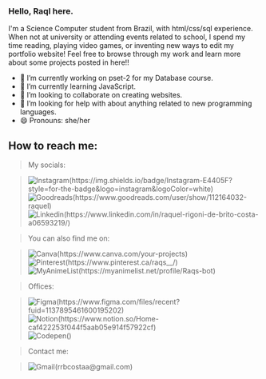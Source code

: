 ### Hello, Raql here.

I'm a Science Computer student from Brazil, with html/css/sql experience.
When not at university or attending events related to school, I spend my time reading, playing video games, or inventing new ways to edit my portfolio website!
Feel free to browse through my work and learn more about some projects posted in here!!

- 🔭 I’m currently working on pset-2 for my Database course.
- 🌱 I’m currently learning JavaScript.
- 👯 I’m looking to collaborate on creating websites.
- 🤔 I’m looking for help with about anything related to new programming languages.
- 😄 Pronouns: she/her

## How to reach me: 

> My socials:

>![Instagram(https://img.shields.io/badge/Instagram-E4405F?style=for-the-badge&logo=instagram&logoColor=white)]()
>![Goodreads(https://www.goodreads.com/user/show/112164032-raquel)](https://img.shields.io/badge/Goodreads-372213?style=for-the-badge&logo=goodreads&logoColor=white)
>![Linkedin(https://www.linkedin.com/in/raquel-rigoni-de-brito-costa-a06593219/)](https://img.shields.io/badge/LinkedIn-0077B5?style=for-the-badge&logo=linkedin&logoColor=white)

>You can also find me on:

>![Canva(https://www.canva.com/your-projects)](https://img.shields.io/badge/Canva-%2300C4CC.svg?&style=for-the-badge&logo=Canva&logoColor=white)
>![Pinterest(https://www.pinterest.ca/raqs__/)](https://img.shields.io/badge/Pinterest-%23E60023.svg?&style=for-the-badge&logo=Pinterest&logoColor=white)
>![MyAnimeList(https://myanimelist.net/profile/Raqs-bot)](https://img.shields.io/badge/Myanimelist-2E51A2?style=for-the-badge&logo=myanimelist&logoColor=white)


> Offices:

>![Figma(https://www.figma.com/files/recent?fuid=1137895461600195202)](https://img.shields.io/badge/Figma-F24E1E?style=for-the-badge&logo=figma&logoColor=white)
>![Notion(https://www.notion.so/Home-caf422253f044f5aab05e914f57922cf)](https://img.shields.io/badge/Notion-000000?style=for-the-badge&logo=notion&logoColor=white)
>![Codepen()](https://img.shields.io/badge/Codepen-000000?style=for-the-badge&logo=codepen&logoColor=white)

>Contact me:

>![Gmail(rrbcostaa@gmail.com)](https://img.shields.io/badge/Gmail-D14836?style=for-the-badge&logo=gmail&logoColor=white)

